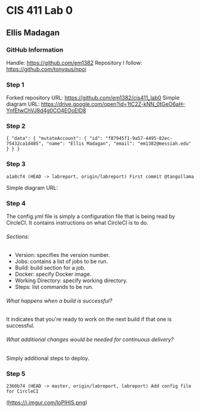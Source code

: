 # CIS 411 Lab 0
## Ellis Madagan

### GitHub Information
Handle: https://github.com/em1382
Repository I follow: https://github.com/tonyqus/npoi

### Step 1
Forked repository URL: https://github.com/em1382/cis411_lab0
Simple diagram URL: https://drive.google.com/open?id=1tC2Z-kNN_0tGeO6aH-YnfEtwChVJ8d4g0CO4EOoElD8

### Step 2
`{
  "data": {
    "mutateAccount": {
      "id": "f87945f1-9a57-4495-82ec-75432ca1d485",
      "name": "Ellis Madagan",
      "email": "em1382@messiah.edu"
    }
  }
}`

### Step 3
`a1a8cf4 (HEAD -> labreport, origin/labreport) First commit @tangollama`

Simple diagram URL: 

### Step 4
The config.yml file is simply a configuration file that is being read by CircleCI.
It contains instructions on what CircleCI is to do.
###### Sections:
* Version: specifies the version number.
* Jobs: contains a list of jobs to be run.
* Build: build section for a job.
* Docker: specify Docker image.
* Working Directory: specify working directory.
* Steps: list commands to be run.
###### What happens when a build is successful?
It indicates that you're ready to work on the next build if that one is successful.
###### What additional changes would be needed for continuous delivery?
Simply additional steps to deploy.


### Step 5
`2360b74 (HEAD -> master, origin/labreport, labreport) Add config file for CircleCI`

(https://i.imgur.com/loPlHlS.png)
